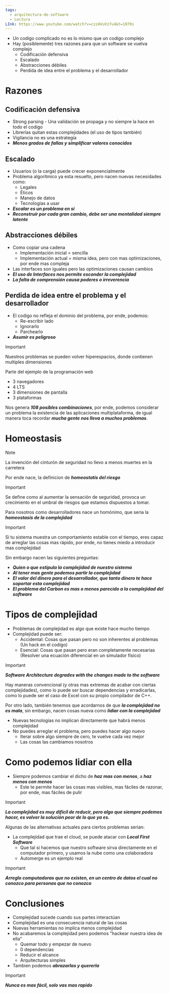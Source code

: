 ```yaml
---
tags:
  - arquitectura-de-software
  - Lectura
LInk: https://www.youtube.com/watch?v=czzAVuVz7u4&t=1070s
---
```

- Un codigo complicado no es lo mismo que un codigo complejo
- Hay (posiblemente) tres razones para que un software se vuelva complejo
	- Codificación defensiva
	- Escalado
	- Abstracciones débiles
	- Perdida de idea entre el problema y el desarrollador

# Razones

## Codificación defensiva
- Strong parsing - Una validación se propaga y no siempre la hace en todo el codigo
- Librerías quitan estas complejidades (el uso de tipos también)
- Vigilancia no es una estrategia
- ***Menos grados de fallas y simplificar valores conocidos***

## Escalado
- Usuarios (o la carga) puede crecer exponencialmente
- Problema algorítmico ya esta resuelto, pero nacen nuevas necesidades como:
	- Legales
	- Éticos
	- Manejo de datos
	- Tecnologías a usar
- ***Escalar es un problema en si***
- ***Reconstruir por cada gran cambio, debe ser una mentalidad siempre latente***

## Abstracciones débiles
- Como copiar una cadena
	- Implementación inicial = sencilla
	- Implementación actual = misma idea, pero con mas optimizaciones, por ende mas compleja
- Las interfaces son iguales pero las optimizaciones causan cambios
- ***El uso de Interfaces nos permite esconder la complejidad***
- ***La falta de comprensión causa poderes o irreverencia***

## Perdida de idea entre el problema y el desarrollador 
- El codigo no refleja el dominio del problema, por ende, podemos:
	- Re-escribir lado
	- Ignorarlo
	- Parchearlo
- ***Asumir es peligroso***

> [!IMPORTANT]
> Nuestros problemas se pueden volver hiperespacios, donde contienen multiples dimensiones

Parte del ejemplo de la programación web
- 3 navegadores
- 4 LTS
- 3 dimensiones de pantalla
- 3 plataformas

Nos genera ***108 posibles combinaciones***, por ende, podemos considerar un problema la existencia de las aplicaciones multiplataforma, de igual manera toca recordar ***mucha gente nos lleva a muchos problemas***.
# Homeostasis

>[!NOTE]
>La invención del cinturón de seguridad no llevo a menos muertes en la carretera

Por ende nace, la definicion de ***homeostatis del riesgo***

>[!IMPORTANT]
>Se define como al aumentar la sensación de seguridad, provoca un crecimiento en el umbral de riesgos que estamos dispuestos a tomar.

Para nosotros como desarrolladores nace un homónimo, que seria la ***homeostasis de la complejidad***

>[!IMPORTANT]
>Si tu sistema muestra un comportamiento estable con el tiempo, eres capaz de arreglar las cosas mas rápido, por ende, no tienes miedo a introducir mas complejidad

Sin embargo nacen las siguientes preguntas:
- ***Quien o que estipula la complejidad de nuestro sistema***
- ***Al tener mas gente podemos partir la complejidad***
- ***El valor del dinero para el desarrollador, que tanto dinero te hace soportar esta complejidad***
- ***El problema del Carbon es mas o menos parecido a la complejidad del software***

# Tipos de complejidad
- Problemas de complejidad es algo que existe hace mucho tiempo
- Complejidad puede ser:
	- Accidental: Cosas que pasan pero no son inherentes al problemas (Un hack en el codigo)
	- Esencial: Cosas que pasan pero eran completamente necesarias (Resolver una ecuación diferencial en un simulador físico)

 > [!IMPORTANT]
 > ***Software Architecture degrades with the changes made to the software*** 
 
Hay maneras convencional (y otras mas extremas de acabar con ciertas complejidades), como lo puede ser buscar dependencias y erradicarlas, como lo puede ser el caso de Excel con su propio compilador de C++.

Por otro lado, también tenemos que acordarnos de que ***la complejidad no es mala***, sin embargo, nacen cosas nueva como ***lidiar con la complejidad***

- Nuevas tecnologías no implican directamente que habrá menos complejidad
- No puedes arreglar el problema, pero puedes hacer algo nuevo 
	- Iterar sobre algo siempre de cero, te vuelve cada vez mejor
	- Las cosas las cambiamos nosotros

# Como podemos lidiar con ella
- Siempre podemos cambiar el dicho de ***haz mas con menos***, a ***haz menos con menos***
	- Este te permite hacer las cosas mas visibles, mas fáciles de razonar, por ende, mas fáciles de pulir

> [!IMPORTANT]
> ***La complejidad es muy difícil de reducir, pero algo que siempre podemos hacer, es volver la solución peor de lo que ya es.***

Algunas de las alternativas actuales para ciertos problemas serian:
- La complejidad que trae el cloud, se puede atacar con ***Local First Software***
	- Que tal si hacemos que nuestro software sirva directamente en el computador primero, y usamos la nube como una colaboradora
	- Automerge es un ejemplo real

>[!IMPORTANT]
>***Arreglo computadoras que no existen, en un centro de datos el cual no conozco para personas que no conozco***

# Conclusiones
- Complejidad sucede cuando sus partes interactúan
- Complejidad es una consecuencia natural de las cosas
- Nuevas herramientas no implica menos complejidad
- No acabaremos la complejidad pero podemos "hackear nuestra idea de ella"
	- Quemar todo y empezar de nuevo
	- 0 dependencias
	- Reducir el alcance
	- Arquitecturas simples
- Tambien podemos ***abrazarlas y quererla***

> [!IMPORTANT]
> ***Nunca es mas fácil, solo vas mas rapido***